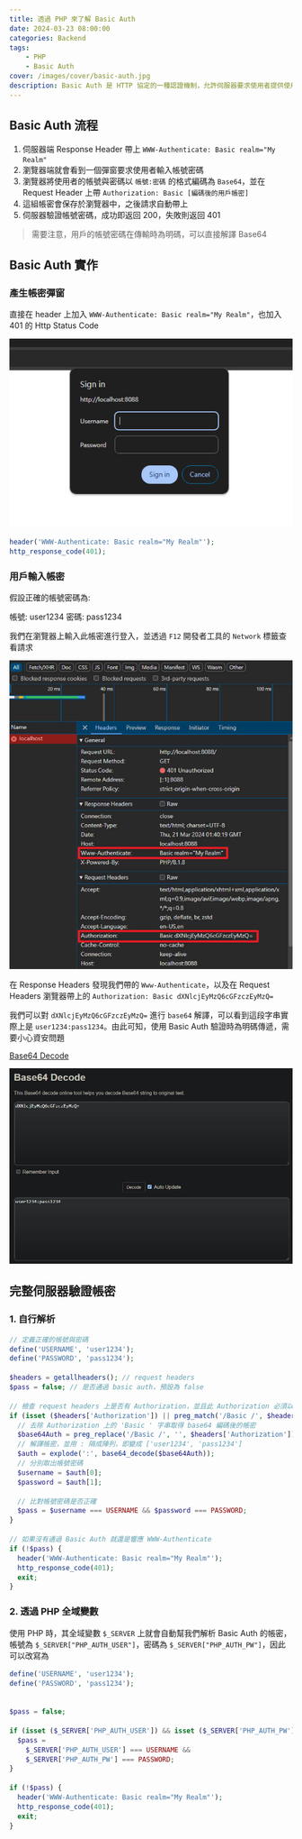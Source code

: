 ```yaml
---
title: 透過 PHP 來了解 Basic Auth
date: 2024-03-23 08:00:00
categories: Backend
tags:
    - PHP
    - Basic Auth
cover: /images/cover/basic-auth.jpg
description: Basic Auth 是 HTTP 協定的一種認證機制，允許伺服器要求使用者提供使用者名稱和密碼才能存取受保護的資源。本文章將先講解 Basic Auth 整體流程，再透過 PHP 進行實作。
---
```


## Basic Auth 流程

1. 伺服器端 Response Header 帶上 `WWW-Authenticate: Basic realm="My Realm"`
2. 瀏覽器端就會看到一個彈窗要求使用者輸入帳號密碼
3. 瀏覽器將使用者的帳號與密碼以 `帳號:密碼` 的格式編碼為 `Base64`，並在 Request Header 上帶 `Authorization: Basic [編碼後的用戶帳密]`
4. 這組帳密會保存於瀏覽器中，之後請求自動帶上
5. 伺服器驗證帳號密碼，成功即返回 200，失敗則返回 401

> 需要注意，用戶的帳號密碼在傳輸時為明碼，可以直接解譯 Base64

## Basic Auth 實作

### 產生帳密彈窗

直接在 header 上加入 `WWW-Authenticate: Basic realm="My Realm"`，也加入 401 的 Http Status Code

![auth-challenge](/images/posts/basic-auth-by-php/auth-challenge.jpg)

```PHP
header('WWW-Authenticate: Basic realm="My Realm"');
http_response_code(401);
```

### 用戶輸入帳密

假設正確的帳號密碼為:

帳號: user1234
密碼: pass1234

我們在瀏覽器上輸入此帳密進行登入，並透過 `F12` 開發者工具的 `Network` 標籤查看請求

![auth-challenge](/images/posts/basic-auth-by-php/request.jpg)

在 Response Headers 發現我們帶的 `Www-Authenticate`，以及在 Request Headers 瀏覽器帶上的 `Authorization: Basic dXNlcjEyMzQ6cGFzczEyMzQ=`

我們可以對 `dXNlcjEyMzQ6cGFzczEyMzQ=` 進行 `base64` 解譯，可以看到這段字串實際上是 `user1234:pass1234`。由此可知，使用 Basic Auth 驗證時為明碼傳遞，需要小心資安問題

[Base64 Decode](https://emn178.github.io/online-tools/base64_decode.html)

![base64-decode](/images/posts/basic-auth-by-php/base64-decode.jpg)

## 完整伺服器驗證帳密 

### 1. 自行解析

```PHP
// 定義正確的帳號與密碼
define('USERNAME', 'user1234');
define('PASSWORD', 'pass1234');

$headers = getallheaders(); // request headers
$pass = false; // 是否通過 basic auth，預設為 false

// 檢查 request headers 上是否有 Authorization，並且此 Authorization 必須以 'Basic ' 開頭
if (isset ($headers['Authorization']) || preg_match('/Basic /', $headers['Authorization'])) {
  // 去除 Authorization 上的 'Basic ' 字串取得 base64 編碼後的帳密
  $base64Auth = preg_replace('/Basic /', '', $headers['Authorization']);
  // 解譯帳密，並用 : 隔成陣列，即變成 ['user1234', 'pass1234']
  $auth = explode(':', base64_decode($base64Auth));
  // 分別取出帳號密碼
  $username = $auth[0];
  $password = $auth[1];

  // 比對帳號密碼是否正確
  $pass = $username === USERNAME && $password === PASSWORD;
}

// 如果沒有通過 Basic Auth 就還是響應 WWW-Authenticate
if (!$pass) {
  header('WWW-Authenticate: Basic realm="My Realm"');
  http_response_code(401);
  exit;
}
```

### 2. 透過 PHP 全域變數

使用 PHP 時，其全域變數 `$_SERVER` 上就會自動幫我們解析 Basic Auth 的帳密，帳號為 `$_SERVER["PHP_AUTH_USER"]`，密碼為 `$_SERVER["PHP_AUTH_PW"]`，因此可以改寫為

```PHP
define('USERNAME', 'user1234');
define('PASSWORD', 'pass1234');


$pass = false;

if (isset ($_SERVER['PHP_AUTH_USER']) && isset ($_SERVER['PHP_AUTH_PW'])) {
  $pass = 
    $_SERVER['PHP_AUTH_USER'] === USERNAME && 
    $_SERVER['PHP_AUTH_PW'] === PASSWORD;
}

if (!$pass) {
  header('WWW-Authenticate: Basic realm="My Realm"');
  http_response_code(401);
  exit;
}
```
